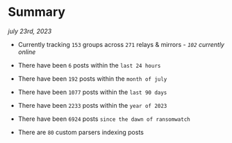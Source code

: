 
# Summary
_july 23rd, 2023_

- Currently tracking `153` groups across `271` relays & mirrors - _`102` currently online_

- There have been `6` posts within the `last 24 hours`

- There have been `192` posts within the `month of july`

- There have been `1077` posts within the `last 90 days`

- There have been `2233` posts within the `year of 2023`

- There have been `6924` posts `since the dawn of ransomwatch`

- There are `80` custom parsers indexing posts
